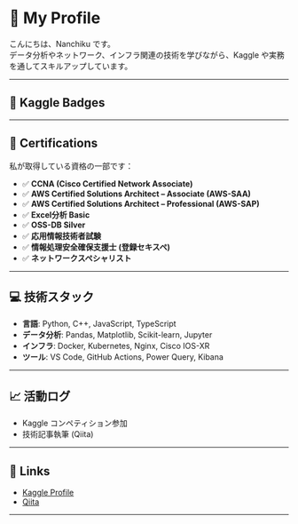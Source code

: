 # 🌟 My Profile

こんにちは、Nanchiku です。  
データ分析やネットワーク、インフラ関連の技術を学びながら、Kaggle や実務を通してスキルアップしています。

---

## 🏅 Kaggle Badges

<!--BADGES-->
<!-- GitHub Actions により自動生成されるバッジがここに挿入されます -->

---

## 📜 Certifications

私が取得している資格の一部です：

- ✅ **CCNA (Cisco Certified Network Associate)**
- ✅ **AWS Certified Solutions Architect – Associate (AWS-SAA)**
- ✅ **AWS Certified Solutions Architect – Professional (AWS-SAP)**
- ✅ **Excel分析 Basic**
- ✅ **OSS-DB Silver**
- ✅ **応用情報技術者試験**
- ✅ **情報処理安全確保支援士 (登録セキスペ)**
- ✅ **ネットワークスペシャリスト**

---

## 💻 技術スタック

- **言語**: Python, C++, JavaScript, TypeScript  
- **データ分析**: Pandas, Matplotlib, Scikit-learn, Jupyter  
- **インフラ**: Docker, Kubernetes, Nginx, Cisco IOS-XR  
- **ツール**: VS Code, GitHub Actions, Power Query, Kibana  

---

## 📈 活動ログ

- Kaggle コンペティション参加
- 技術記事執筆 (Qiita)

---

## 🔗 Links

- [Kaggle Profile](https://www.kaggle.com/kizukusunami)  
- [Qiita](https://qiita.com/Nanchiku)  
---
